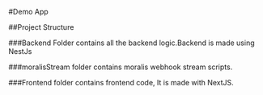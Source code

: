 #Demo App

##Project Structure

###Backend Folder contains all the backend logic.Backend is made using NestJs

###moralisStream folder contains moralis webhook stream scripts.

###Frontend folder contains frontend code, It is made with NextJS.
